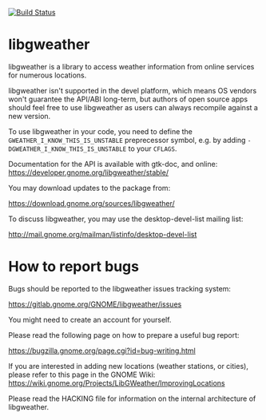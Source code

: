 [![Build Status](https://gitlab.gnome.org/GNOME/libgweather/badges/master/build.svg)](https://gitlab.gnome.org/GNOME/libgweather/pipelines)

libgweather
===========

libgweather is a library to access weather information from online
services for numerous locations.

libgweather isn't supported in the devel platform, which means OS vendors
won't guarantee the API/ABI long-term, but authors of open source apps
should feel free to use libgweather as users can always recompile against
a new version.

To use libgweather in your code, you need to define the
`GWEATHER_I_KNOW_THIS_IS_UNSTABLE` preprecessor symbol, e.g. by adding
`-DGWEATHER_I_KNOW_THIS_IS_UNSTABLE` to your `CFLAGS`.

Documentation for the API is available with gtk-doc, and online:
   https://developer.gnome.org/libgweather/stable/

You may download updates to the package from:

   https://download.gnome.org/sources/libgweather/

To discuss libgweather, you may use the desktop-devel-list mailing list:

  http://mail.gnome.org/mailman/listinfo/desktop-devel-list


How to report bugs
==================

Bugs should be reported to the libgweather issues tracking system:

   https://gitlab.gnome.org/GNOME/libgweather/issues

You might need to create an account for yourself.

Please read the following page on how to prepare a useful bug report:

   https://bugzilla.gnome.org/page.cgi?id=bug-writing.html

If you are interested in adding new locations (weather stations, or
cities), please refer to this page in the GNOME Wiki:
   https://wiki.gnome.org/Projects/LibGWeather/ImprovingLocations

Please read the HACKING file for information on the internal architecture
of libgweather.

